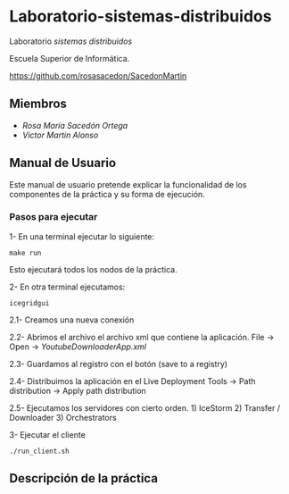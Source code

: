 # Laboratorio-sistemas-distribuidos
Laboratorio *sistemas distribuidos*

Escuela Superior de Informática.

https://github.com/rosasacedon/SacedonMartin

##  Miembros
* *Rosa María Sacedón Ortega*
* *Victor Martin Alonso*

## Manual de Usuario
Este manual de usuario pretende explicar la funcionalidad de los componentes de la práctica y su forma de ejecución.


### Pasos para ejecutar

1- En una terminal ejecutar lo siguiente:

    make run

Esto ejecutará todos los nodos de la práctica.

2- En otra terminal ejecutamos:

    icegridgui
    
2.1- Creamos una nueva conexión
 
2.2- Abrimos el archivo el archivo xml que contiene la aplicación.
    File -> Open -> *YoutubeDownloaderApp.xml*
    
2.3- Guardamos al registro con el botón (save to a registry)

2.4- Distribuimos la aplicación en el Live Deployment
    Tools -> Path distribution -> Apply path distribution

2.5- Ejecutamos los servidores con cierto orden.
    1) IceStorm
    2) Transfer / Downloader
    3) Orchestrators
    
3- Ejecutar el cliente

    ./run_client.sh
    
## Descripción de la práctica
